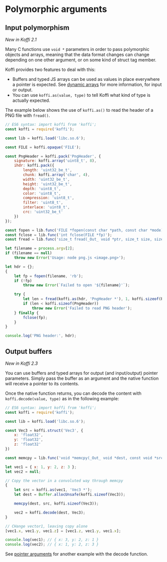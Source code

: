# Polymorphic arguments

## Input polymorphism

*New in Koffi 2.1*

Many C functions use `void *` parameters in order to pass polymorphic objects and arrays, meaning that the data format changes can change depending on one other argument, or on some kind of struct tag member.

Koffi provides two features to deal with this:

- Buffers and typed JS arrays can be used as values in place everywhere a pointer is expected. See [dynamic arrays](pointers.md#array-pointers-dynamic-arrays) for more information, for input or output.
- You can use `koffi.as(value, type)` to tell Koffi what kind of type is actually expected.

The example below shows the use of `koffi.as()` to read the header of a PNG file with `fread()`.

```js
// ES6 syntax: import koffi from 'koffi';
const koffi = require('koffi');

const lib = koffi.load('libc.so.6');

const FILE = koffi.opaque('FILE');

const PngHeader = koffi.pack('PngHeader', {
    signature: koffi.array('uint8_t', 8),
    ihdr: koffi.pack({
        length: 'uint32_be_t',
        chunk: koffi.array('char', 4),
        width: 'uint32_be_t',
        height: 'uint32_be_t',
        depth: 'uint8_t',
        color: 'uint8_t',
        compression: 'uint8_t',
        filter: 'uint8_t',
        interlace: 'uint8_t',
        crc: 'uint32_be_t'
    })
});

const fopen = lib.func('FILE *fopen(const char *path, const char *mode)');
const fclose = lib.func('int fclose(FILE *fp)');
const fread = lib.func('size_t fread(_Out_ void *ptr, size_t size, size_t nmemb, FILE *fp)');

let filename = process.argv[2];
if (filename == null)
    throw new Error('Usage: node png.js <image.png>');

let hdr = {};
{
    let fp = fopen(filename, 'rb');
    if (!fp)
        throw new Error(`Failed to open '${filename}'`);

    try {
        let len = fread(koffi.as(hdr, 'PngHeader *'), 1, koffi.sizeof(PngHeader), fp);
        if (len < koffi.sizeof(PngHeader))
            throw new Error('Failed to read PNG header');
    } finally {
        fclose(fp);
    }
}

console.log('PNG header:', hdr);
```

## Output buffers

*New in Koffi 2.3*

You can use buffers and typed arrays for output (and input/output) pointer parameters. Simply pass the buffer as an argument and the native function will receive a pointer to its contents.

Once the native function returns, you can decode the content with `koffi.decode(value, type)` as in the following example:

```js
// ES6 syntax: import koffi from 'koffi';
const koffi = require('koffi');

const lib = koffi.load('libc.so.6');

const Vec3 = koffi.struct('Vec3', {
    x: 'float32',
    y: 'float32',
    z: 'float32'
})

const memcpy = lib.func('void *memcpy(_Out_ void *dest, const void *src, size_t size)');

let vec1 = { x: 1, y: 2, z: 3 };
let vec2 = null;

// Copy the vector in a convoluted way through memcpy
{
    let src = koffi.as(vec1, 'Vec3 *');
    let dest = Buffer.allocUnsafe(koffi.sizeof(Vec3));

    memcpy(dest, src, koffi.sizeof(Vec3));

    vec2 = koffi.decode(dest, Vec3);
}

// CHange vector1, leaving copy alone
[vec1.x, vec1.y, vec1.z] = [vec1.z, vec1.y, vec1.x];

console.log(vec1); // { x: 3, y: 2, z: 1 }
console.log(vec2); // { x: 1, y: 2, z: 3 }
```

See [pointer arguments](callbacks.md#decoding-pointer-arguments) for another example with the decode function.
